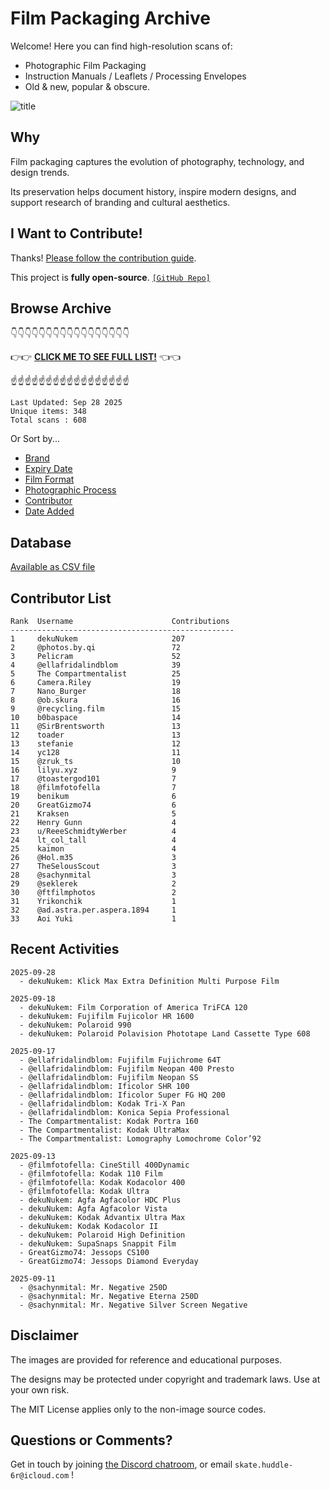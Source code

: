 # Film Packaging Archive

Welcome! Here you can find high-resolution scans of:

* Photographic Film Packaging
* Instruction Manuals / Leaflets / Processing Envelopes
* Old & new, popular & obscure.

![title](resources/title.jpg)

## Why

Film packaging captures the evolution of photography, technology, and design trends.

Its preservation helps document history, inspire modern designs, and support research of branding and cultural aesthetics.

## I Want to Contribute!

Thanks! [Please follow the contribution guide](contribution_guide.md).

This project is **fully open-source**. [`[GitHub Repo]`](https://github.com/dekuNukem/Film-Packaging)

## Browse Archive

👇👇👇👇👇👇👇👇👇👇👇👇👇👇👇👇👇

👉👉 [**CLICK ME TO SEE FULL LIST!**](./film_packaging/by_brand.md) 👈👈

☝️☝️☝️☝️☝️☝️☝️☝️☝️☝️☝️☝️☝️☝️☝️☝️☝️

```
Last Updated: Sep 28 2025
Unique items: 348
Total scans : 608
```

Or Sort by...

* [Brand](./film_packaging/by_brand.md)
* [Expiry Date](./film_packaging/by_expiry.md)
* [Film Format](./film_packaging/by_format.md)
* [Photographic Process](./film_packaging/by_process.md)
* [Contributor](./film_packaging/by_user.md)
* [Date Added](./film_packaging/by_recent.md)


## Database

[Available as CSV file](./film_packaging/database.csv)

## Contributor List

```
Rank  Username                      Contributions
--------------------------------------------------
1     dekuNukem                     207   
2     @photos.by.qi                 72    
3     Pelicram                      52    
4     @ellafridalindblom            39    
5     The Compartmentalist          25    
6     Camera.Riley                  19    
7     Nano_Burger                   18    
8     @ob.skura                     16    
9     @recycling.film               15    
10    b0baspace                     14    
11    @SirBrentsworth               13    
12    toader                        13    
13    stefanie                      12    
14    yc128                         11    
15    @zruk_ts                      10    
16    lilyu.xyz                     9     
17    @toastergod101                7     
18    @filmfotofella                7     
19    benikum                       6     
20    GreatGizmo74                  6     
21    Kraksen                       5     
22    Henry Gunn                    4     
23    u/ReeeSchmidtyWerber          4     
24    lt_col_tall                   4     
25    kaimon                        4     
26    @Hol.m35                      3     
27    TheSelousScout                3     
28    @sachynmital                  3     
29    @seklerek                     2     
30    @ftfilmphotos                 2     
31    Yrikonchik                    1     
32    @ad.astra.per.aspera.1894     1     
33    Aoi Yuki                      1     
```

## Recent Activities

```
2025-09-28
  - dekuNukem: Klick Max Extra Definition Multi Purpose Film

2025-09-18
  - dekuNukem: Film Corporation of America TriFCA 120
  - dekuNukem: Fujifilm Fujicolor HR 1600
  - dekuNukem: Polaroid 990
  - dekuNukem: Polaroid Polavision Phototape Land Cassette Type 608

2025-09-17
  - @ellafridalindblom: Fujifilm Fujichrome 64T
  - @ellafridalindblom: Fujifilm Neopan 400 Presto
  - @ellafridalindblom: Fujifilm Neopan SS
  - @ellafridalindblom: Ificolor SHR 100
  - @ellafridalindblom: Ificolor Super FG HQ 200
  - @ellafridalindblom: Kodak Tri-X Pan
  - @ellafridalindblom: Konica Sepia Professional
  - The Compartmentalist: Kodak Portra 160
  - The Compartmentalist: Kodak UltraMax
  - The Compartmentalist: Lomography Lomochrome Color’92

2025-09-13
  - @filmfotofella: CineStill 400Dynamic
  - @filmfotofella: Kodak 110 Film
  - @filmfotofella: Kodak Kodacolor 400
  - @filmfotofella: Kodak Ultra
  - dekuNukem: Agfa Agfacolor HDC Plus
  - dekuNukem: Agfa Agfacolor Vista
  - dekuNukem: Kodak Advantix Ultra Max
  - dekuNukem: Kodak Kodacolor II
  - dekuNukem: Polaroid High Definition
  - dekuNukem: SupaSnaps Snappit Film
  - GreatGizmo74: Jessops CS100
  - GreatGizmo74: Jessops Diamond Everyday

2025-09-11
  - @sachynmital: Mr. Negative 250D
  - @sachynmital: Mr. Negative Eterna 250D
  - @sachynmital: Mr. Negative Silver Screen Negative
```

## Disclaimer

The images are provided for reference and educational purposes.

The designs may be protected under copyright and trademark laws. Use at your own risk.

The MIT License applies only to the non-image source codes.

## Questions or Comments?

Get in touch by joining [the Discord chatroom](https://discord.gg/yvBx7dVG4B), or email `skate.huddle-6r@icloud.com` !
